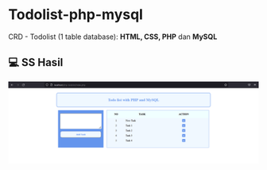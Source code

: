 # Todolist-php-mysql

CRD - Todolist (1 table database):
<b>HTML, CSS, PHP</b> dan <b>MySQL</b>

## 💻 SS Hasil

<img src="https://github.com/intom99/PHP-Todolist/blob/master/Capture.PNG" alt="Screenshoot Hasil"/>
